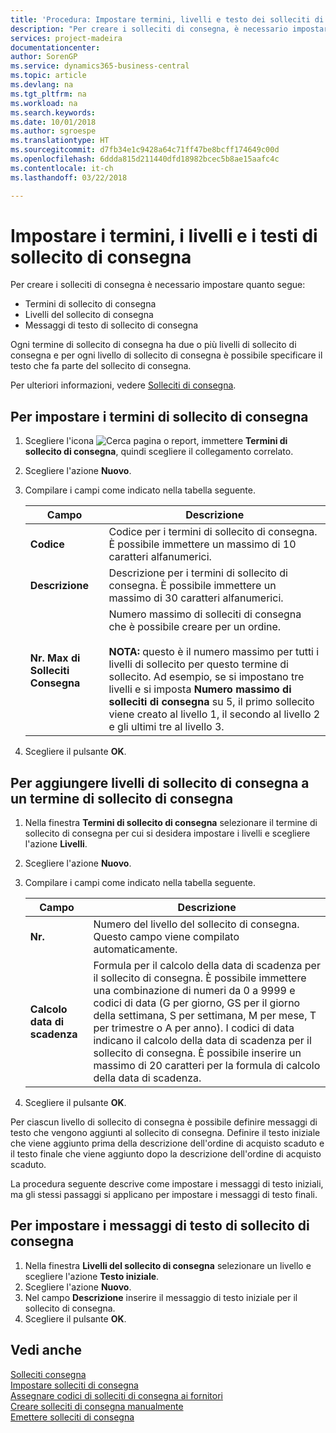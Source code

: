 ```yaml
---
title: 'Procedura: Impostare termini, livelli e testo dei solleciti di consegna'
description: "Per creare i solleciti di consegna, è necessario impostare i termini, i livelli e i testi dei solleciti di consegna. messaggi"
services: project-madeira
documentationcenter: 
author: SorenGP
ms.service: dynamics365-business-central
ms.topic: article
ms.devlang: na
ms.tgt_pltfrm: na
ms.workload: na
ms.search.keywords: 
ms.date: 10/01/2018
ms.author: sgroespe
ms.translationtype: HT
ms.sourcegitcommit: d7fb34e1c9428a64c71ff47be8bcff174649c00d
ms.openlocfilehash: 6ddda815d211440dfd18982bcec5b8ae15aafc4c
ms.contentlocale: it-ch
ms.lasthandoff: 03/22/2018

---
```

# <a name="set-up-delivery-reminder-terms-levels-and-text"></a>Impostare i termini, i livelli e i testi di sollecito di consegna
Per creare i solleciti di consegna è necessario impostare quanto segue:  

- Termini di sollecito di consegna  
- Livelli del sollecito di consegna  
- Messaggi di testo di sollecito di consegna  

Ogni termine di sollecito di consegna ha due o più livelli di sollecito di consegna e per ogni livello di sollecito di consegna è possibile specificare il testo che fa parte del sollecito di consegna.  

Per ulteriori informazioni, vedere [Solleciti di consegna](delivery-reminders.md).  

## <a name="to-set-up-delivery-reminder-terms"></a>Per impostare i termini di sollecito di consegna  

1.  Scegliere l'icona ![Cerca pagina o report](../../media/ui-search/search_small.png "icona Cerca pagina o report"), immettere **Termini di sollecito di consegna**, quindi scegliere il collegamento correlato.  
2.  Scegliere l'azione **Nuovo**.  
3.  Compilare i campi come indicato nella tabella seguente.  

    |Campo|Descrizione|  
    |---------------------------------|---------------------------------------|  
    |**Codice**|Codice per i termini di sollecito di consegna. È possibile immettere un massimo di 10 caratteri alfanumerici.|  
    |**Descrizione**|Descrizione per i termini di sollecito di consegna. È possibile immettere un massimo di 30 caratteri alfanumerici.|  
    |**Nr. Max di Solleciti Consegna**|Numero massimo di solleciti di consegna che è possibile creare per un ordine.<br /><br /> **NOTA:** questo è il numero massimo per tutti i livelli di sollecito per questo termine di sollecito. Ad esempio, se si impostano tre livelli e si imposta **Numero massimo di solleciti di consegna** su 5, il primo sollecito viene creato al livello 1, il secondo al livello 2 e gli ultimi tre al livello 3.|  

4.  Scegliere il pulsante **OK**.  

## <a name="to-add-delivery-reminder-levels-to-a-delivery-reminder-term"></a>Per aggiungere livelli di sollecito di consegna a un termine di sollecito di consegna  

1.  Nella finestra **Termini di sollecito di consegna** selezionare il termine di sollecito di consegna per cui si desidera impostare i livelli e scegliere l'azione **Livelli**.  
2.  Scegliere l'azione **Nuovo**.  
3.  Compilare i campi come indicato nella tabella seguente.  

    |Campo|Descrizione|  
    |---------------------------------|---------------------------------------|  
    |**Nr.**|Numero del livello del sollecito di consegna. Questo campo viene compilato automaticamente.|  
    |**Calcolo data di scadenza**|Formula per il calcolo della data di scadenza per il sollecito di consegna. È possibile immettere una combinazione di numeri da 0 a 9999 e codici di data (G per giorno, GS per il giorno della settimana, S per settimana, M per mese, T per trimestre o A per anno). I codici di data indicano il calcolo della data di scadenza per il sollecito di consegna. È possibile inserire un massimo di 20 caratteri per la formula di calcolo della data di scadenza.|  

4.  Scegliere il pulsante **OK**.  

Per ciascun livello di sollecito di consegna è possibile definire messaggi di testo che vengono aggiunti al sollecito di consegna. Definire il testo iniziale che viene aggiunto prima della descrizione dell'ordine di acquisto scaduto e il testo finale che viene aggiunto dopo la descrizione dell'ordine di acquisto scaduto.  

La procedura seguente descrive come impostare i messaggi di testo iniziali, ma gli stessi passaggi si applicano per impostare i messaggi di testo finali.  

## <a name="to-set-up-delivery-reminder-text-messages"></a>Per impostare i messaggi di testo di sollecito di consegna  

1.  Nella finestra **Livelli del sollecito di consegna** selezionare un livello e scegliere l'azione **Testo iniziale**.  
2.  Scegliere l'azione **Nuovo**.  
3.  Nel campo **Descrizione** inserire il messaggio di testo iniziale per il sollecito di consegna.  
4.  Scegliere il pulsante **OK**.  

## <a name="see-also"></a>Vedi anche  
 [Solleciti consegna](delivery-reminders.md)   
 [Impostare solleciti di consegna](how-to-set-up-delivery-reminders.md)   
 [Assegnare codici di solleciti di consegna ai fornitori](how-to-assign-delivery-reminder-codes-to-vendors.md)   
 [Creare solleciti di consegna manualmente](how-to-create-delivery-reminders-manually.md)   
 [Emettere solleciti di consegna](how-to-issue-delivery-reminders.md)

